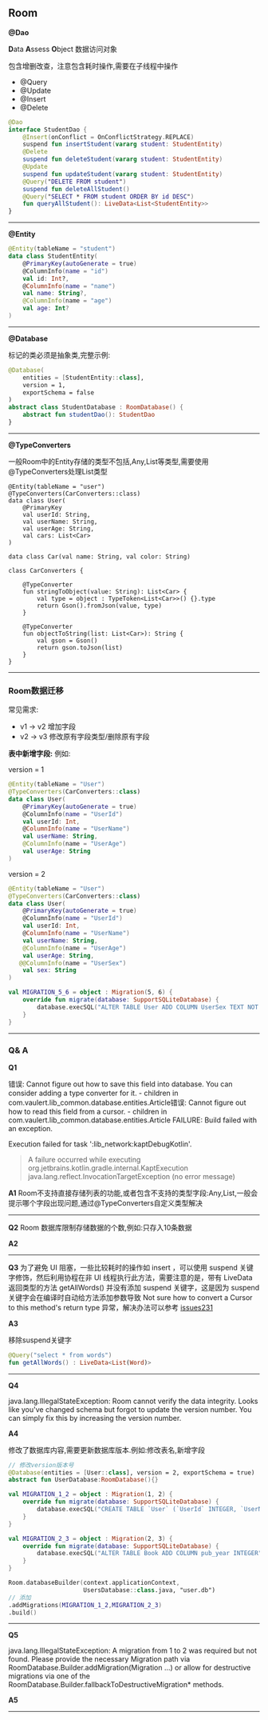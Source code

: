 ## Room

**@Dao**

**D**ata **A**ssess **O**bject 数据访问对象

包含增删改查，注意包含耗时操作,需要在子线程中操作

- @Query
- @Update
- @Insert
- @Delete

```Kotlin
@Dao
interface StudentDao {
    @Insert(onConflict = OnConflictStrategy.REPLACE)
    suspend fun insertStudent(vararg student: StudentEntity)
    @Delete
    suspend fun deleteStudent(vararg student: StudentEntity)
    @Update
    suspend fun updateStudent(vararg student: StudentEntity)
    @Query("DELETE FROM student")
    suspend fun deleteAllStudent()
    @Query("SELECT * FROM student ORDER BY id DESC")
    fun queryAllStudent(): LiveData<List<StudentEntity>>
}    
```

---

**@Entity**

```Kotlin
@Entity(tableName = "student")
data class StudentEntity(
    @PrimaryKey(autoGenerate = true)
    @ColumnInfo(name = "id")
    val id: Int?,
    @ColumnInfo(name = "name")
    val name: String?,
    @ColumnInfo(name = "age")
    val age: Int?
)
```

---

**@Database**

标记的类必须是抽象类,完整示例:

```Kotlin
@Database(
    entities = [StudentEntity::class],
    version = 1,
    exportSchema = false
)
abstract class StudentDatabase : RoomDatabase() {
    abstract fun studentDao(): StudentDao
}
```

---

**@TypeConverters**

一般Room中的Entity存储的类型不包括,Any,List等类型,需要使用@TypeConverters处理List类型

```
@Entity(tableName = "user")
@TypeConverters(CarConverters::class)
data class User(
    @PrimaryKey
    val userId: String,
    val userName: String,
    val userAge: String,
    val cars: List<Car>
)

data class Car(val name: String, val color: String)
```

```
class CarConverters {

    @TypeConverter
    fun stringToObject(value: String): List<Car> {
        val type = object : TypeToken<List<Car>>() {}.type
        return Gson().fromJson(value, type)
    }

    @TypeConverter
    fun objectToString(list: List<Car>): String {
        val gson = Gson()
        return gson.toJson(list)
    }
}
```

---



### Room数据迁移

常见需求:

- v1 → v2 增加字段
- v2 → v3 修改原有字段类型/删除原有字段

**表中新增字段:**
例如:

version = 1 

```Kotlin
@Entity(tableName = "User")
@TypeConverters(CarConverters::class)
data class User(
    @PrimaryKey(autoGenerate = true)
    @ColumnInfo(name = "UserId")
    val userId: Int,
    @ColumnInfo(name = "UserName")
    val userName: String,
    @ColumnInfo(name = "UserAge")
    val userAge: String
)
```

version = 2

```kotlin
@Entity(tableName = "User")
@TypeConverters(CarConverters::class)
data class User(
    @PrimaryKey(autoGenerate = true)
    @ColumnInfo(name = "UserId")
    val userId: Int,
    @ColumnInfo(name = "UserName")
    val userName: String,
    @ColumnInfo(name = "UserAge")
    val userAge: String,
   @@ColumnInfo(name = "UserSex")
    val sex: String
)
```

```Kotlin
val MIGRATION_5_6 = object : Migration(5, 6) {
    override fun migrate(database: SupportSQLiteDatabase) {
        database.execSQL("ALTER TABLE User ADD COLUMN UserSex TEXT NOT NULL DEFAULT 0")
    }
}
```







---



### Q& A

**Q1**

错误: Cannot figure out how to save this field into database. You can consider adding a type converter for it. - children in com.vaulert.lib_common.database.entities.Article错误: Cannot figure out how to read this field from a cursor. - children in com.vaulert.lib_common.database.entities.Article
FAILURE: Build failed with an exception.

Execution failed for task ':lib_network:kaptDebugKotlin'.
> A failure occurred while executing org.jetbrains.kotlin.gradle.internal.KaptExecution
   > java.lang.reflect.InvocationTargetException (no error message)

**A1**
Room不支持直接存储列表的功能,或者包含不支持的类型字段:Any,List,一般会提示哪个字段出现问题,通过@TypeConverters自定义类型解决

---

**Q2**
Room 数据库限制存储数据的个数,例如:只存入10条数据

**A2**

---

**Q3**
为了避免 UI 阻塞，一些比较耗时的操作如 insert ，可以使用 suspend 关键字修饰，然后利用协程在非 UI 线程执行此方法，需要注意的是，带有 LiveData 返回类型的方法 getAllWords() 并没有添加 suspend 关键字，这是因为 suspend 关键字会在编译时自动给方法添加参数导致
Not sure how to convert a Cursor to this method's return type 异常，解决办法可以参考 [issues231](https://github.com/Kotlin/kotlinx.coroutines/issues/231)

**A3**

移除suspend关键字

```Kotlin
@Query("select * from words")
fun getAllWords() : LiveData<List(Word)>
```



---

**Q4**

java.lang.IllegalStateException: Room cannot verify the data integrity. Looks like you've changed schema but forgot to update the version number. You can simply fix this by increasing the version number.

**A4**

修改了数据库内容,需要更新数据库版本.例如:修改表名,新增字段

```Kotlin
// 修改version版本号
@Database(entities = [User::class], version = 2, exportSchema = true)
abstract fun UserDatabase:RoomDatabase(){}
```

```Kotlin
val MIGRATION_1_2 = object : Migration(1, 2) {
    override fun migrate(database: SupportSQLiteDatabase) {
        database.execSQL("CREATE TABLE `User` (`UserId` INTEGER, `UserName` TEXT,PRIMARY KEY(`UserId`))")
    }
}

val MIGRATION_2_3 = object : Migration(2, 3) {
    override fun migrate(database: SupportSQLiteDatabase) {
        database.execSQL("ALTER TABLE Book ADD COLUMN pub_year INTEGER")
    }
}
```

```Kotlin
Room.databaseBuilder(context.applicationContext, 
                     UsersDatabase::class.java, "user.db")
// 添加
.addMigrations(MIGRATION_1_2,MIGRATION_2_3)
.build()
```



---

**Q5**

java.lang.IllegalStateException: A migration from 1 to 2 was required but not found. Please provide the necessary Migration path via RoomDatabase.Builder.addMigration(Migration ...) or allow for destructive migrations via one of the RoomDatabase.Builder.fallbackToDestructiveMigration* methods.

**A5**

---